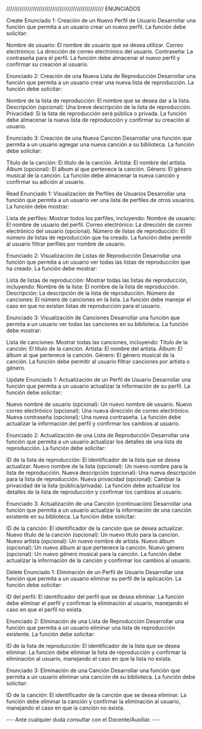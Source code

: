 
///////////////////////////////////////////////////
                         ENUNCIADOS

Create
Enunciado 1: Creación de un Nuevo Perfil de Usuario Desarrollar una función que permita a un usuario crear un nuevo perfil. La función debe solicitar:

Nombre de usuario: El nombre de usuario que se desea utilizar.
Correo electrónico: La dirección de correo electrónico del usuario.
Contraseña: La contraseña para el perfil.
La función debe almacenar el nuevo perfil y confirmar su creación al usuario.

Enunciado 2: Creación de una Nueva Lista de Reproducción Desarrollar una función que permita a un usuario crear una nueva lista de reproducción. La función debe solicitar:

Nombre de la lista de reproducción: El nombre que se desea dar a la lista.
Descripción (opcional): Una breve descripción de la lista de reproducción.
Privacidad: Si la lista de reproducción será pública o privada.
La función debe almacenar la nueva lista de reproducción y confirmar su creación al usuario.

Enunciado 3: Creación de una Nueva Canción Desarrollar una función que permita a un usuario agregar una nueva canción a su biblioteca. La función debe solicitar:

Título de la canción: El título de la canción.
Artista: El nombre del artista.
Álbum (opcional): El álbum al que pertenece la canción.
Género: El género musical de la canción.
La función debe almacenar la nueva canción y confirmar su adición al usuario.

Read
Enunciado 1: Visualización de Perfiles de Usuarios Desarrollar una función que permita a un usuario ver una lista de perfiles de otros usuarios. La función debe mostrar:

Lista de perfiles: Mostrar todos los perfiles, incluyendo:
Nombre de usuario: El nombre de usuario del perfil.
Correo electrónico: La dirección de correo electrónico del usuario (opcional).
Número de listas de reproducción: El número de listas de reproducción que ha creado.
La función debe permitir al usuario filtrar perfiles por nombre de usuario.

Enunciado 2: Visualización de Listas de Reproducción Desarrollar una función que permita a un usuario ver todas las listas de reproducción que ha creado. La función debe mostrar:

Lista de listas de reproducción: Mostrar todas las listas de reproducción, incluyendo:
Nombre de la lista: El nombre de la lista de reproducción.
Descripción: La descripción de la lista de reproducción.
Número de canciones: El número de canciones en la lista.
La función debe manejar el caso en que no existan listas de reproducción para el usuario.

Enunciado 3: Visualización de Canciones Desarrollar una función que permita a un usuario ver todas las canciones en su biblioteca. La función debe mostrar:

Lista de canciones: Mostrar todas las canciones, incluyendo:
Título de la canción: El título de la canción.
Artista: El nombre del artista.
Álbum: El álbum al que pertenece la canción.
Género: El género musical de la canción.
La función debe permitir al usuario filtrar canciones por artista o género.

Update
Enunciado 1: Actualización de un Perfil de Usuario Desarrollar una función que permita a un usuario actualizar la información de su perfil. La función debe solicitar:

Nuevo nombre de usuario (opcional): Un nuevo nombre de usuario.
Nuevo correo electrónico (opcional): Una nueva dirección de correo electrónico.
Nueva contraseña (opcional): Una nueva contraseña.
La función debe actualizar la información del perfil y confirmar los cambios al usuario.

Enunciado 2: Actualización de una Lista de Reproducción Desarrollar una función que permita a un usuario actualizar los detalles de una lista de reproducción. La función debe solicitar:

ID de la lista de reproducción: El identificador de la lista que se desea actualizar.
Nuevo nombre de la lista (opcional): Un nuevo nombre para la lista de reproducción.
Nueva descripción (opcional): Una nueva descripción para la lista de reproducción.
Nueva privacidad (opcional): Cambiar la privacidad de la lista (pública/privada).
La función debe actualizar los detalles de la lista de reproducción y confirmar los cambios al usuario.

Enunciado 3: Actualización de una Canción (continuación) Desarrollar una función que permita a un usuario actualizar la información de una canción existente en su biblioteca. La función debe solicitar:

ID de la canción: El identificador de la canción que se desea actualizar.
Nuevo título de la canción (opcional): Un nuevo título para la canción.
Nuevo artista (opcional): Un nuevo nombre de artista.
Nuevo álbum (opcional): Un nuevo álbum al que pertenece la canción.
Nuevo género (opcional): Un nuevo género musical para la canción.
La función debe actualizar la información de la canción y confirmar los cambios al usuario.

Delete
Enunciado 1: Eliminación de un Perfil de Usuario Desarrollar una función que permita a un usuario eliminar su perfil de la aplicación. La función debe solicitar:

ID del perfil: El identificador del perfil que se desea eliminar.
La función debe eliminar el perfil y confirmar la eliminación al usuario, manejando el caso en que el perfil no exista.

Enunciado 2: Eliminación de una Lista de Reproducción 
Desarrollar una función que permita a un usuario eliminar una lista de reproducción existente. La función debe solicitar:

ID de la lista de reproducción: El identificador de la lista que se desea eliminar.
La función debe eliminar la lista de reproducción y confirmar la eliminación al usuario, manejando el caso en que la lista no exista.

Enunciado 3: Eliminación de una Canción Desarrollar una función que permita a un usuario eliminar una canción de su biblioteca. La función debe solicitar:

ID de la canción: El identificador de la canción que se desea eliminar.
La función debe eliminar la canción y confirmar la eliminación al usuario, manejando el caso en que la canción no exista.



--- Ante cualquier duda consultar con el Docente/Auxiliar. ---